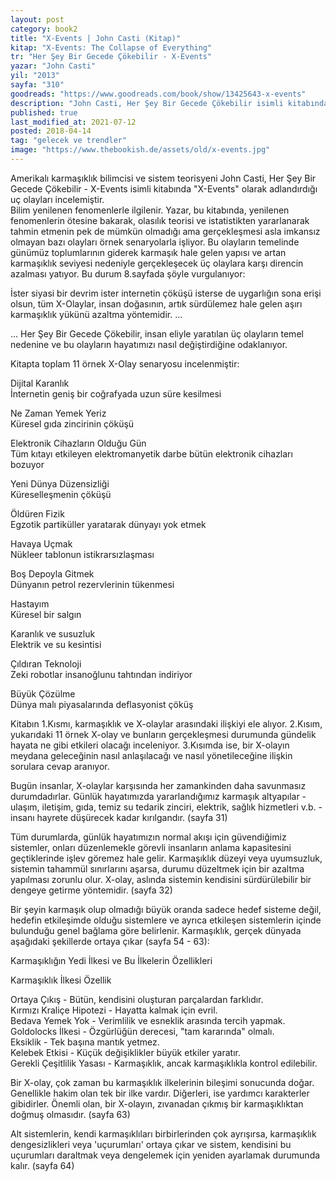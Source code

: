 ```yaml
---
layout: post 
category: book2  
title: "X-Events | John Casti (Kitap)"  
kitap: "X-Events: The Collapse of Everything"  
tr: "Her Şey Bir Gecede Çökebilir - X-Events"  
yazar: "John Casti"  
yil: "2013"  
sayfa: "310"  
goodreads: "https://www.goodreads.com/book/show/13425643-x-events"
description: "John Casti, Her Şey Bir Gecede Çökebilir isimli kitabında 'X-Events' olarak adlandırdığı dengeleri altüst edecek uç olayları inceliyor."
published: true
last_modified_at: 2021-07-12
posted: 2018-04-14
tag: "gelecek ve trendler"
image: "https://www.thebookish.de/assets/old/x-events.jpg"
---
```


Amerikalı karmaşıklık bilimcisi ve sistem teorisyeni John Casti, Her Şey Bir Gecede Çökebilir - X-Events isimli kitabında "X-Events" olarak adlandırdığı uç olayları incelemiştir.  
Bilim yenilenen fenomenlerle ilgilenir. Yazar, bu kitabında, yenilenen fenomenlerin ötesine bakarak, olasılık teorisi ve istatistikten yararlanarak tahmin etmenin pek de mümkün olmadığı ama gerçekleşmesi asla imkansız olmayan bazı olayları örnek senaryolarla işliyor. Bu olayların temelinde günümüz toplumlarının giderek karmaşık hale gelen yapısı ve artan karmaşıklık seviyesi nedeniyle gerçekleşecek üç olaylara karşı direncin azalması yatıyor. Bu durum 8.sayfada şöyle vurgulanıyor:

İster siyasi bir devrim ister internetin çöküşü isterse de uygarlığın sona erişi olsun, tüm X-Olaylar, insan doğasının, artık sürdülemez hale gelen aşırı karmaşıklık yükünü azaltma yöntemidir. ...  
  
... Her Şey Bir Gecede Çökebilir, insan eliyle yaratılan üç olayların temel nedenine ve bu olayların hayatımızı nasıl değiştirdiğine odaklanıyor.  
  
Kitapta toplam 11 örnek X-Olay senaryosu incelenmiştir:  
  
Dijital Karanlık  
İnternetin geniş bir coğrafyada uzun süre kesilmesi  
  
Ne Zaman Yemek Yeriz  
Küresel gıda zincirinin çöküşü  
  
Elektronik Cihazların Olduğu Gün  
Tüm kıtayı etkileyen elektromanyetik darbe bütün elektronik cihazları bozuyor  
  
Yeni Dünya Düzensizliği  
Küreselleşmenin çöküşü  
  
Öldüren Fizik  
Egzotik partiküller yaratarak dünyayı yok etmek  
  
Havaya Uçmak  
Nükleer tablonun istikrarsızlaşması  
  
Boş Depoyla Gitmek  
Dünyanın petrol rezervlerinin tükenmesi  
  
Hastayım  
Küresel bir salgın  
  
Karanlık ve susuzluk  
Elektrik ve su kesintisi  
  
Çıldıran Teknoloji  
Zeki robotlar insanoğlunu tahtından indiriyor  
  
Büyük Çözülme  
Dünya malı piyasalarında deflasyonist çöküş  
  
Kitabın 1.Kısmı, karmaşıklık ve X-olaylar arasındaki ilişkiyi ele alıyor. 2.Kısım, yukarıdaki 11 örnek X-olay ve bunların gerçekleşmesi durumunda gündelik hayata ne gibi etkileri olacağı inceleniyor. 3.Kısımda ise, bir X-olayın meydana geleceğinin nasıl anlaşılacağı ve nasıl yönetileceğine ilişkin sorulara cevap aranıyor.  
  
Bugün insanlar, X-olaylar karşısında her zamankinden daha savunmasız durumdadırlar. Günlük hayatımızda yararlandığımız karmaşık altyapılar - ulaşım, iletişim, gıda, temiz su tedarik zinciri, elektrik, sağlık hizmetleri v.b. - insanı hayrete düşürecek kadar kırılgandır. (sayfa 31)  
  
Tüm durumlarda, günlük hayatımızın normal akışı için güvendiğimiz sistemler, onları düzenlemekle görevli insanların anlama kapasitesini geçtiklerinde işlev göremez hale gelir. Karmaşıklık düzeyi veya uyumsuzluk, sistemin tahammül sınırlarını aşarsa, durumu düzeltmek için bir azaltma yapılması zorunlu olur. X-olay, aslında sistemin kendisini sürdürülebilir bir dengeye getirme yöntemidir. (sayfa 32)  
  
Bir şeyin karmaşık olup olmadığı büyük oranda sadece hedef sisteme değil, hedefin etkileşimde olduğu sistemlere ve ayrıca etkileşen sistemlerin içinde bulunduğu genel bağlama göre belirlenir. Karmaşıklık, gerçek dünyada aşağıdaki şekillerde ortaya çıkar (sayfa 54 - 63):  
  
Karmaşıklığın Yedi İlkesi ve Bu İlkelerin Özellikleri  
  
Karmaşıklık İlkesi Özellik  
  
Ortaya Çıkış - Bütün, kendisini oluşturan parçalardan farklıdır.  
Kırmızı Kraliçe Hipotezi - Hayatta kalmak için evril.  
Bedava Yemek Yok - Verimlilik ve esneklik arasında tercih yapmak.  
Goldolocks İlkesi - Özgürlüğün derecesi, "tam kararında" olmalı.  
Eksiklik - Tek başına mantık yetmez.  
Kelebek Etkisi - Küçük değişiklikler büyük etkiler yaratır.  
Gerekli Çeşitlilik Yasası - Karmaşıklık, ancak karmaşıklıkla kontrol edilebilir.  
  
Bir X-olay, çok zaman bu karmaşıklık ilkelerinin bileşimi sonucunda doğar. Genellikle hakim olan tek bir ilke vardır. Diğerleri, ise yardımcı karakterler gibidirler. Önemli olan, bir X-olayın, zıvanadan çıkmış bir karmaşıklıktan doğmuş olmasıdır. (sayfa 63)  
  
Alt sistemlerin, kendi karmaşıklıları birbirlerinden çok ayrışırsa, karmaşıklık dengesizlikleri veya 'uçurumları' ortaya çıkar ve sistem, kendisini bu uçurumları daraltmak veya dengelemek için yeniden ayarlamak durumunda kalır. (sayfa 64)  
  
